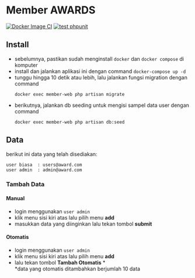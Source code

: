 # Member AWARDS
[![Docker Image CI](https://github.com/dhanyn10/member-award/actions/workflows/docker-image.yml/badge.svg)](https://github.com/dhanyn10/member-award/actions/workflows/docker-image.yml) [![test phpunit](https://github.com/dhanyn10/member-award/actions/workflows/laravel.yml/badge.svg)](https://github.com/dhanyn10/member-award/actions/workflows/laravel.yml)
## Install
- sebelumnya, pastikan sudah menginstall `docker` dan `docker compose` di komputer
- install dan jalankan aplikasi ini dengan command `docker-compose up -d`
- tunggu hingga 10 detik atau lebih, lalu jalankan fungsi migration dengan command
  ```
  docker exec member-web php artisan migrate
  ```
- berikutnya, jalankan db seeding untuk mengisi sampel data user dengan command
  ```
  docker exec member-web php artisan db:seed
  ```

## Data
berikut ini data yang telah disediakan:
```
user biasa  : users@award.com
user admin  : admin@award.com
```
### Tambah Data
#### Manual
- login menggunakan `user admin`
- klik menu sisi kiri atas lalu pilih menu **add**
- masukkan data yang diinginkan lalu tekan tombol **submit**
#### Otomatis
- login menggunakan `user admin`
- klik menu sisi kiri atas lalu pilih menu **add**
- lalu tekan tombol **Tambah Otomatis** *  
*data yang otomatis ditambahkan berjumlah 10 data